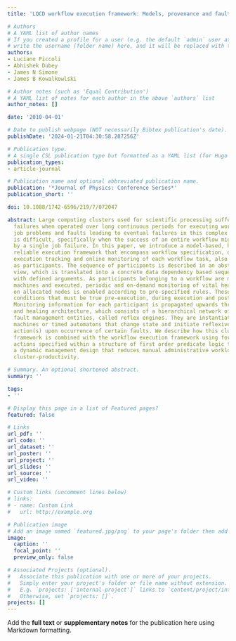 ```yaml
---
title: 'LQCD workflow execution framework: Models, provenance and fault-tolerance'

# Authors
# A YAML list of author names
# If you created a profile for a user (e.g. the default `admin` user at `content/authors/admin/`), 
# write the username (folder name) here, and it will be replaced with their full name and linked to their profile.
authors:
- Luciano Piccoli
- Abhishek Dubey
- James N Simone
- James B Kowalkowlski

# Author notes (such as 'Equal Contribution')
# A YAML list of notes for each author in the above `authors` list
author_notes: []

date: '2010-04-01'

# Date to publish webpage (NOT necessarily Bibtex publication's date).
publishDate: '2024-01-21T04:30:58.287256Z'

# Publication type.
# A single CSL publication type but formatted as a YAML list (for Hugo requirements).
publication_types:
- article-journal

# Publication name and optional abbreviated publication name.
publication: '*Journal of Physics: Conference Series*'
publication_short: ''

doi: 10.1088/1742-6596/219/7/072047

abstract: Large computing clusters used for scientific processing suffer from systemic
  failures when operated over long continuous periods for executing workflows. Diagnosing
  job problems and faults leading to eventual failures in this complex environment
  is difficult, specifically when the success of an entire workflow might be affected
  by a single job failure. In this paper, we introduce a model-based, hierarchical,
  reliable execution framework that encompass workflow specification, data provenance,
  execution tracking and online monitoring of each workflow task, also referred to
  as participants. The sequence of participants is described in an abstract parameterized
  view, which is translated into a concrete data dependency based sequence of participants
  with defined arguments. As participants belonging to a workflow are mapped onto
  machines and executed, periodic and on-demand monitoring of vital health parameters
  on allocated nodes is enabled according to pre-specified rules. These rules specify
  conditions that must be true pre-execution, during execution and post-execution.
  Monitoring information for each participant is propagated upwards through the reflex
  and healing architecture, which consists of a hierarchical network of decentralized
  fault management entities, called reflex engines. They are instantiated as state
  machines or timed automatons that change state and initiate reflexive mitigation
  action(s) upon occurrence of certain faults. We describe how this cluster reliability
  framework is combined with the workflow execution framework using formal rules and
  actions specified within a structure of first order predicate logic that enables
  a dynamic management design that reduces manual administrative workload, and increases
  cluster-productivity.

# Summary. An optional shortened abstract.
summary: ''

tags:
- ''

# Display this page in a list of Featured pages?
featured: false

# Links
url_pdf: ''
url_code: ''
url_dataset: ''
url_poster: ''
url_project: ''
url_slides: ''
url_source: ''
url_video: ''

# Custom links (uncomment lines below)
# links:
# - name: Custom Link
#   url: http://example.org

# Publication image
# Add an image named `featured.jpg/png` to your page's folder then add a caption below.
image:
  caption: ''
  focal_point: ''
  preview_only: false

# Associated Projects (optional).
#   Associate this publication with one or more of your projects.
#   Simply enter your project's folder or file name without extension.
#   E.g. `projects: ['internal-project']` links to `content/project/internal-project/index.md`.
#   Otherwise, set `projects: []`.
projects: []
---
```


Add the **full text** or **supplementary notes** for the publication here using Markdown formatting.
